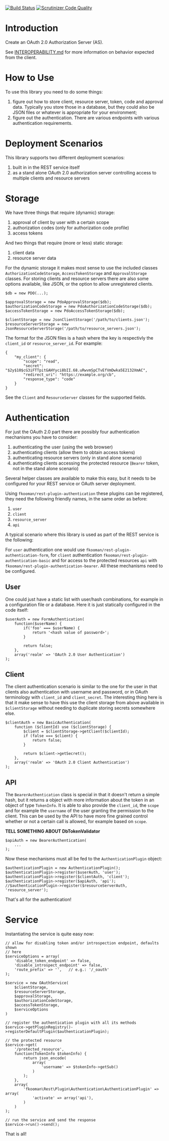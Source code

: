 [![Build Status](https://travis-ci.org/fkooman/php-lib-oauth.svg)](https://travis-ci.org/fkooman/php-lib-oauth)
[![Scrutinizer Code Quality](https://scrutinizer-ci.com/g/fkooman/php-lib-oauth/badges/quality-score.png?b=master)](https://scrutinizer-ci.com/g/fkooman/php-lib-oauth/?branch=master)

# Introduction
Create an OAuth 2.0 Authorization Server (AS). 

See [INTEROPERABILITY.md](INTEROPERABILITY.md) for more information on behavior
expected from the client.

# How to Use
To use this library you need to do some things:

1. figure out how to store client, resource server, token, code and approval
   data. Typically you store those in a database, but they could also be JSON
   files or whatever is appropriate for your environment;
2. figure out the authentication. There are various endpoints with various 
   authentication requirements.

# Deployment Scenarios
This library supports two different deployment scenarios:

1. built in in the REST service itself
2. as a stand alone OAuth 2.0 authorization server controlling access to 
   multiple clients and resource servers

# Storage
We have three things that require (dynamic) storage:

1. approval of client by user with a certain scope
2. authorization codes (only for authorization code profile)
3. access tokens

And two things that require (more or less) static storage:

1. client data
2. resource server data

For the dynamic storage it makes most sense to use the included classes
 `AuthorizationCodeStorage`, `AccessTokenStorage`  and `ApprovalStorage`
classes. For storing clients and resource servers there are also some options 
available, like JSON, or the option to allow unregistered clients.

    $db = new PDO(...);
    
    $approvalStorage = new PdoApprovalStorage($db);
    $authorizationCodeStorage = new PdoAuthorizationCodeStorage($db);
    $accessTokenStorage = new PdoAccessTokenStorage($db);

    $clientStorage = new JsonClientStorage('/path/to/clients.json');
    $resourceServerStorage = new JsonResourceServerStorage('/path/to/resource_servers.json');

The format for the JSON files is a hash where the key is respectivly the 
`client_id` or `resource_server_id`. For example:

    {
        "my_client": {
            "scope": "read",
            "secret": "$2y$10$cG3iFTTpitGAHYyci8bII.68.uRwvmSpCTvEfVmDwka5E2132XmAC",
            "redirect_uri": "https://example.org/cb",
            "response_type": "code"
        }
    }

See the `Client` and `ResourceServer` classes for the supported fields.

# Authentication
For just the OAuth 2.0 part there are possibly four authentication mechanisms 
you have to consider:

1. authenticating the user (using the web browser)
2. authenticating clients (allow them to obtain access tokens)
3. authenticating resource servers (only in stand alone scenario)
4. authenticating clients accessing the protected resource (`Bearer` token, 
   not in the stand alone scenario)

Several helper classes are available to make this easy, but it needs to be 
configured for your REST service or OAuth server deployment.

Using `fkooman/rest-plugin-authentication` these plugins can be registered, 
they need the following friendly names, in the same order as before:

1. `user`
2. `client`
3. `resource_server`
4. `api`

A typical scenario where this library is used as part of the REST service is 
the following:

For `user` authentication one would use 
`fkooman/rest-plugin-authentication-form`, for `client` authentication 
`fkooman/rest-plugin-authentication-basic` and for access to the protected 
resources `api` with `fkooman/rest-plugin-authentication-bearer`. All these
mechanisms need to be configured.

## User
One could just have a static list with user/hash combinations, for example
in a configuration file or a database. Here it is just statically configured
in the code itself:

    $userAuth = new FormAuthentication(
        function($userName) {
            if('foo' === $userName) {
                return '<hash value of password>';
            }

            return false;
        },
        array('realm' => 'OAuth 2.0 User Authentication')
    );

## Client
The client authentication scenario is similar to the one for the user in that
clients also authentication with username and password, or in OAuth terminology
with `client_id` and `client_secret`. The interesting thing here is that it 
make sense to have this use the client storage from above available in 
`$clientStorage` without needing to duplicate storing secrets somewhere else.

    $clientAuth = new BasicAuthentication(
        function ($clientId) use ($clientStorage) {
            $client = $clientStorage->getClient($clientId);
            if (false === $client) {
                return false;
            }

            return $client->getSecret();
        },
        array('realm' => 'OAuth 2.0 Client Authentication')
    );

## API
The `BearerAuthentication` class is special in that it doesn't return a simple
hash, but it returns a object with more information about the token in an 
object of type `TokenInfo`. It is able to also provide the `client_id`, the 
`scope` and for example the `username` of the user granting the permission to
the client. This can be used by the API to have more fine grained control 
whether or not a certain call is allowed, for example based on `scope`. 

**TELL SOMETHING ABOUT DbTokenValidator**

    $apiAuth = new BearerAuthentication(
        ...
    );

Now these mechanisms must all be fed to the `AuthenticationPlugin` object:

    $authenticationPlugin = new AuthenticationPlugin();
    $authenticationPlugin->register($userAuth, 'user');
    $authenticationPlugin->register($clientAuth, 'client');
    $authenticationPlugin->register($apiAuth, 'api');
    //$authenticationPlugin->register($resourceServerAuth, 'resource_server');

That's all for the authentication!

# Service
Instantiating the service is quite easy now:

    // allow for disabling token and/or introspection endpoint, defaults shown
    // here
    $serviceOptions = array(
        'disable_token_endpoint' => false,
        'disable_introspect_endpoint' => false,    
        'route_prefix' => '',   // e.g.: '/_oauth'
    );

    $service = new OAuthService(
        $clientStorage,
        $resourceServerStorage,
        $approvalStorage,
        $authorizationCodeStorage,
        $accessTokenStorage,
        $serviceOptions
    )

    // register the authentication plugin with all its methods
    $service->getPluginRegistry()->registerDefaultPlugin($authenticationPlugin); 

    // the protected resource
    $service->get(
        '/protected_resource',
        function(TokenInfo $tokenInfo) {
            return json_encode(
                array(
                    'username' => $tokenInfo->getSub()
                )
            );
        },
        array(
            'fkooman\Rest\Plugin\Authentication\AuthenticationPlugin' => array(
                'activate' => array('api'),
            )
        )
    );

    // run the service and send the response
    $service->run()->send();

That is all!
